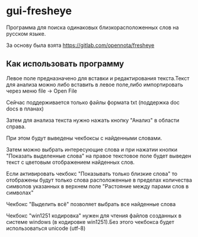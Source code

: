 # gui-fresheye

Программа для поиска одинаковых близкорасположенных слов на русском языке.

За основу была взята https://gitlab.com/opennota/fresheye

## Как использовать программу

Левое поле предназначено для вставки и редактирования текста.Текст для анализа можно либо вставить в левое поле,либо импортировать через меню file -> Open File

Сейчас поддерживается только файлы формата txt (поддержка doc docs в планах)

Затем для анализа текста нужно нажать кнопку "Анализ" в области справа.

При этом будут выведены чекбоксы с найденными словами.

Затем можно выбрать интересующие слова и при нажатии кнопки "Показать выделенные слова" на правое текстовое поле будет выведен текст с цветовым отображением найденных слов.

Если активировать чекбокс "Показывать только близкие слова" то отображены будут только слова расположенные в пределах количества символов указанных в верхнем поле "Растояние между парами слов в символах"

Чекбокс "Выделить всё" позволяет выбрать все найденные слова

Чекбокс "win1251 кодировка" нужен для чтения файлов созданных в системе windows (в кодировке win1251).Без этого чекбокса будет использоваться unicode (utf-8)
